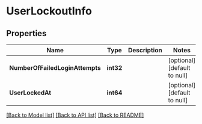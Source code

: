 # UserLockoutInfo

## Properties
Name | Type | Description | Notes
------------ | ------------- | ------------- | -------------
**NumberOfFailedLoginAttempts** | **int32** |  | [optional] [default to null]
**UserLockedAt** | **int64** |  | [optional] [default to null]

[[Back to Model list]](../README.md#documentation-for-models) [[Back to API list]](../README.md#documentation-for-api-endpoints) [[Back to README]](../README.md)

